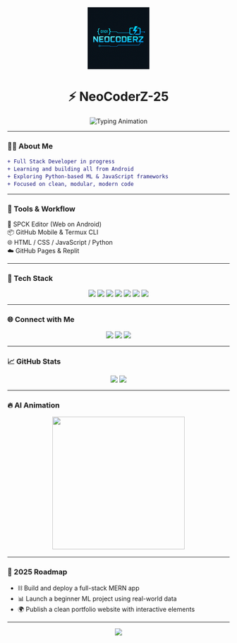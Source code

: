 <div align="center">
  <img src="file_0000000024fc622f8e287ff3f418fc2d.png" width="140" alt="NeoCoderZ Logo" />
  <h1>⚡ NeoCoderZ-25</h1>
  <img src="https://readme-typing-svg.herokuapp.com?font=Fira+Code&weight=700&size=22&pause=1000&color=00F7FF&center=true&vCenter=true&width=435&lines=ML+Learner+🤖;Full+Stack+Developer+(in+progress)+🌐;Android+Workflow+with+SPCK+Editor+📱;Learning+and+Building+Every+Day" alt="Typing Animation" />
</div>

---

### 👨‍💻 About Me

```diff
+ Full Stack Developer in progress
+ Learning and building all from Android
+ Exploring Python‑based ML & JavaScript frameworks
+ Focused on clean, modular, modern code
```

---

### 🔧 Tools & Workflow

📱 SPCK Editor (Web on Android)  
📦 GitHub Mobile & Termux CLI  
🌐 HTML / CSS / JavaScript / Python  
☁️ GitHub Pages & Replit  

---

### 🧱 Tech Stack

<p align="center">
  <img src="https://img.shields.io/badge/HTML‑E34F26?style=flat&logo=html5&logoColor=white"/>
  <img src="https://img.shields.io/badge/CSS‑1572B6?style=flat&logo=css3&logoColor=white"/>
  <img src="https://img.shields.io/badge/JS‑F7DF1E?style=flat&logo=javascript&logoColor=black"/>
  <img src="https://img.shields.io/badge/Python‑3776AB?style=flat&logo=python&logoColor=white"/>
  <img src="https://img.shields.io/badge/MongoDB‑47A248?style=flat&logo=mongodb&logoColor=white"/>
  <img src="https://img.shields.io/badge/React‑61DAFB?style=flat&logo=react&logoColor=black"/>
  <img src="https://img.shields.io/badge/SPCK‑Editor‑000000?style=flat&logo=android&logoColor=green"/>
</p>

---

### 🌐 Connect with Me

<p align="center">
  <a href="https://github.com/NeoCoderZ-25"><img src="https://img.shields.io/badge/GitHub‑181717?style=flat&logo=github&logoColor=white"/></a>
  <a href="mailto:neocoder2511@gmail.com"><img src="https://img.shields.io/badge/Gmail‑D14836?style=flat&logo=gmail&logoColor=white"/></a>
  <a href="https://www.youtube.com/@NeoCoderZ-25"><img src="https://img.shields.io/badge/YouTube‑FF0000?style=flat&logo=youtube&logoColor=white"/></a>
</p>

---

### 📈 GitHub Stats

<p align="center">
  <img src="https://github-readme-stats.vercel.app/api?username=NeoCoderZ-25&show_icons=true&theme=dracula&border_radius=10" width="45%" />
  <img src="https://github-readme-streak-stats.herokuapp.com/?user=NeoCoderZ-25&theme=dracula" width="45%" />
</p>

---

### 🔥 AI Animation

<div align="center">
  <img src="https://lottie.host/5d0be6a8-d682-4e4f-939e-1f8aaf327bb5/F5v0VRIb3c.gif" width="300" height="300" />
</div>

---

### 🚀 2025 Roadmap

- ⛓ Build and deploy a full-stack MERN app  
- 📊 Launch a beginner ML project using real-world data  
- 🌍 Publish a clean portfolio website with interactive elements  

---

<div align="center">
  <img src="https://capsule-render.vercel.app/api?type=wavy&color=gradient&height=90&section=footer&text=🚀%20Thanks%20for%20stopping%20by!&fontSize=18" />
</div>
